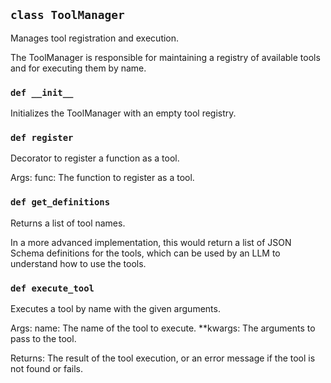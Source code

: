 ## `class ToolManager`

Manages tool registration and execution.

The ToolManager is responsible for maintaining a registry of available tools
and for executing them by name.

### `def __init__`

Initializes the ToolManager with an empty tool registry.

### `def register`

Decorator to register a function as a tool.

Args:
    func: The function to register as a tool.

### `def get_definitions`

Returns a list of tool names.

In a more advanced implementation, this would return a list of
JSON Schema definitions for the tools, which can be used by an LLM
to understand how to use the tools.

### `def execute_tool`

Executes a tool by name with the given arguments.

Args:
    name: The name of the tool to execute.
    **kwargs: The arguments to pass to the tool.

Returns:
    The result of the tool execution, or an error message if the
    tool is not found or fails.

